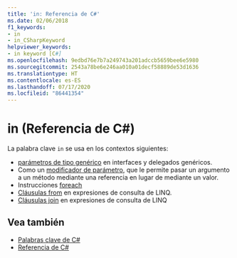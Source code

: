 ```yaml
---
title: 'in: Referencia de C#'
ms.date: 02/06/2018
f1_keywords:
- in
- in_CSharpKeyword
helpviewer_keywords:
- in keyword [C#]
ms.openlocfilehash: 9edbd76e7b7a249743a201adccb5659bee6e5980
ms.sourcegitcommit: 2543a78be6e246aa010a01decf58889de53d1636
ms.translationtype: HT
ms.contentlocale: es-ES
ms.lasthandoff: 07/17/2020
ms.locfileid: "86441354"
---
```

# <a name="in-c-reference"></a>in (Referencia de C#)

La palabra clave `in` se usa en los contextos siguientes:  
  
- [parámetros de tipo genérico](in-generic-modifier.md) en interfaces y delegados genéricos.
- Como un [modificador de parámetro](in-parameter-modifier.md), que le permite pasar un argumento a un método mediante una referencia en lugar de mediante un valor.
- Instrucciones [foreach](foreach-in.md)
- [Cláusulas from](from-clause.md) en expresiones de consulta de LINQ.
- [Cláusulas join](join-clause.md) en expresiones de consulta de LINQ
  
## <a name="see-also"></a>Vea también

- [Palabras clave de C#](index.md)
- [Referencia de C#](../index.md)
